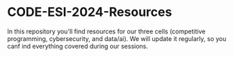 # CODE-ESI-2024-Resources
In this repository you'll find resources for our three cells (competitive programming, cybersecurity, and data/ai). We will update it regularly, so you canf ind everything covered during our sessions. 
